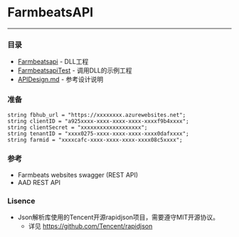 # FarmbeatsAPI 
----
### 目录
- [Farmbeatsapi](./Farmbeatsapi) - DLL工程
- [FarmbeatsapiTest](./Farmbeatsapi) - 调用DLL的示例工程
- [APIDesign.md](APIDesign.md) - 参考设计说明
### 准备
```
string fbhub_url = "https://xxxxxxxx.azurewebsites.net";
string clientID = "a925xxxx-xxxx-xxxx-xxxx-xxxxf9b4xxxx";
string clientSecret = "xxxxxxxxxxxxxxxxxxx";
string tenantID = "xxxx0275-xxxx-xxxx-xxxx-xxxx0dafxxxx";
string farmid = "xxxxcafc-xxxx-xxxx-xxxx-xxxx08c5xxxx";
```
### 参考
- Farmbeats websites swagger (REST API)
- AAD REST API
### Lisence
- Json解析库使用的Tencent开源rapidjson项目，需要遵守MIT开源协议。
  - 详见 https://github.com/Tencent/rapidjson
